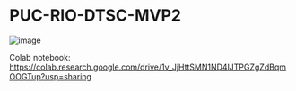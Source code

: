 # PUC-RIO-DTSC-MVP2

![image](https://github.com/user-attachments/assets/5975e854-fef6-496e-be08-2e04d240294b)


Colab notebook: https://colab.research.google.com/drive/1v_JjHttSMN1ND4lJTPGZgZdBqmOOGTup?usp=sharing

